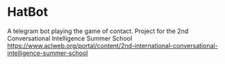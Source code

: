 # HatBot
A telegram bot playing the game of contact.
Project for the 2nd Conversational Intelligence Summer School https://www.aclweb.org/portal/content/2nd-international-conversational-intelligence-summer-school
